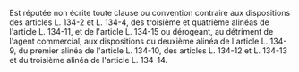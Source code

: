 Est réputée non écrite toute clause ou convention contraire aux dispositions des articles L. 134-2 et L. 134-4, des troisième et quatrième alinéas de l'article L. 134-11, et de l'article L. 134-15 ou dérogeant, au détriment de l'agent commercial, aux dispositions du deuxième alinéa de l'article L. 134-9, du premier alinéa de l'article L. 134-10, des articles L. 134-12 et L. 134-13 et du troisième alinéa de l'article L. 134-14.

